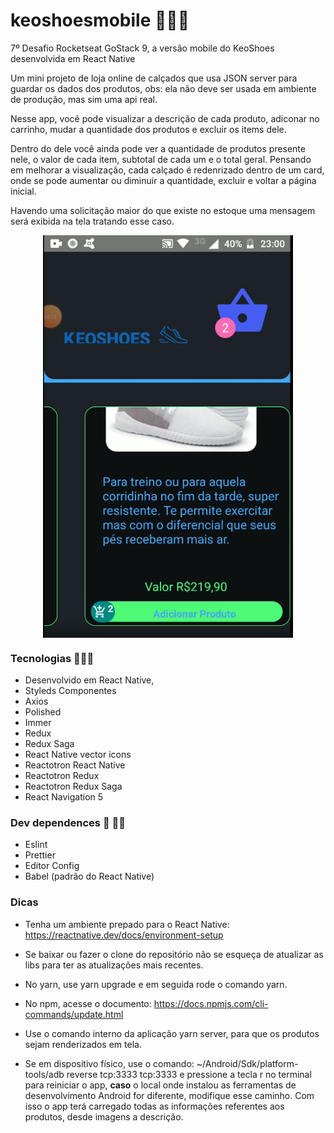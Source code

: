 # keoshoesmobile 👟🥾👠

7º Desafio Rocketseat GoStack 9, a versão mobile do KeoShoes desenvolvida em React Native

<p>
 Um mini projeto de loja online de calçados que usa JSON server para guardar os dados dos produtos,
 obs: ela não deve ser usada em ambiente de produção, mas sim uma api real.
 <p> 
 
 <p>
  Nesse app, você pode visualizar a descrição de cada produto, adiconar no carrinho, mudar a quantidade dos produtos e excluir os items dele.
 </p>
 
 <p>
    Dentro do dele você ainda pode ver a quantidade de produtos presente nele, o valor de cada item, subtotal de cada um e o total geral. Pensando em melhorar a visualização, cada calçado é redenrizado dentro de um card, onde se pode aumentar ou diminuir a quantidade, excluir e voltar a página inicial.
</p>

<p>
  Havendo uma solicitação maior do que existe no estoque uma mensagem será exibida na tela tratando esse caso. 
 </p>


<p align="center"> 
  <img src="https://github.com/KelvinLopes/keoshoesmobile/blob/master/Screenshot%202020-05-21%20at%2006.58.19.png"      width="400" heigth="700" align="center" alt="Tela do app KeoShoes mobile"/>
 </p>

### Tecnologias 🔧🚙🔌

* Desenvolvido em React Native,
* Styleds Componentes
* Axios
* Polished
* Immer
* Redux
* Redux Saga
* React Native vector icons
* Reactotron React Native
* Reactotron Redux
* Reactotron Redux Saga
* React Navigation 5

### Dev dependences 🤝  🤜🤛
* Eslint 
* Prettier
* Editor Config
* Babel (padrão do React Native)

### Dicas

* Tenha um ambiente prepado para o React Native: https://reactnative.dev/docs/environment-setup

* Se baixar ou fazer o clone do repositório não se esqueça de atualizar as libs para ter as atualizações mais recentes.

* No yarn, use yarn upgrade e em seguida rode o comando yarn.

* No npm, acesse o documento: https://docs.npmjs.com/cli-commands/update.html

* Use o comando interno da aplicação yarn server, para que os produtos sejam renderizados em tela.

* Se em dispositivo físico, use o comando: ~/Android/Sdk/platform-tools/adb reverse tcp:3333 tcp:3333 e pressione a tecla r no terminal para reiniciar o app, **caso** o local onde instalou as ferramentas de desenvolvimento Android for diferente, modifique esse caminho. Com isso o app terá carregado todas as informações referentes aos produtos, desde imagens a descrição.
